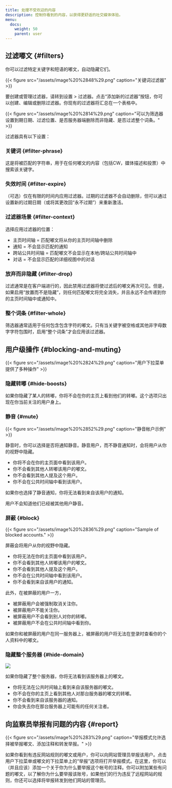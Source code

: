```yaml
---
title: 处理不受欢迎的内容
description: 控制你看到的内容，以获得更舒适的社交媒体体验。
menu:
  docs:
    weight: 50
    parent: user
---
```


## 过滤嘟文 {#filters}

你可以过滤特定关键字和短语的嘟文，自动隐藏它们。

{{< figure src="/assets/image%20%2848%29.png" caption="关键词过滤器" >}}

要创建或管理过滤器，请转到设置 &gt; 过滤器。点击“添加新的过滤器”按钮，你可以创建、编辑或删除过滤器。你现有的过滤器将汇总在一个表格中。

{{< figure src="/assets/image%20%2814%29.png" caption="可以为筛选器设置到期日期、过滤位置、是否服务器端删除而非隐藏、是否过滤整个词条。" >}}

过滤器具有以下设置：

### 关键词 {#filter-phrase}

这是将被匹配的字符串，用于在任何嘟文的内容（包括CW，媒体描述和投票）中搜索该关键字。

### 失效时间 {#filter-expire}

（可选）仅在有限的时间内应用过滤器。过期的过滤器不会自动删除，但可以通过设置新的过期日期（或将其更改回“永不过期”）来重新激活。

### 过滤器场景 {#filter-context}

选择应用过滤器的位置：

* 主页时间轴 = 匹配嘟文将从你的主页时间轴中删除
* 通知 = 不会显示匹配的通知
* 跨站公共时间轴 = 匹配嘟文不会显示在本地/跨站公共时间轴中
* 对话 = 不会显示匹配的详细视图中的对话

### 放弃而非隐藏 {#filter-drop}

过滤通常是在客户端进行的，因此禁用过滤器将使过滤后的嘟文再次可见。但是，如果启用“放置而不是隐藏”，则任何匹配嘟文将完全消失，并且永远不会传递到你的主页时间轴中或通知中。

### 整个词条 {#filter-whole}

筛选器通常适用于任何包含包含字符的嘟文。只有当关键字被空格或其他非字母数字字符包围时，启用“整个词条”才会应用该过滤器。

## 用户级操作 {#blocking-and-muting}

{{< figure src="/assets/image%20%2824%29.png" caption="用户下拉菜单提供了多种操作" >}}

### 隐藏转嘟 {#hide-boosts}

如果你隐藏了某人的转嘟，你将不会在你的主页上看到他们的转嘟。这个选项只出现在你当前关注的用户身上。

### 静音 {#mute}

{{< figure src="/assets/image%20%2852%29.png" caption="静音帐户示例" >}}

静音时，你可以选择是否将通知静音。静音用户，而不静音通知时，会将用户从你的视野中隐藏。

* 你将不会在你的主页面中看到该用户。
* 你不会看到其他人转嘟该用户的嘟文。
* 你不会看到其他人提及这个用户。
* 你不会在公共时间轴中看到该用户。

如果你也选择了静音通知，你将无法看到来自该用户的通知。

用户不会知道他们已经被其他用户静音。

### 屏蔽 {#block}

{{< figure src="/assets/image%20%2836%29.png" caption="Sample of blocked accounts." >}}

屏蔽会将用户从你的视野中隐藏。

* 你将无法在你的主页面中看到该用户。
* 你不会看到其他人转嘟该用户的嘟文。
* 你不会看到其他人提及这个用户。
* 你不会在公共时间轴中看到该用户。
* 你不会看到来自该用户的通知。

此外，在被屏蔽的用户一方，

* 被屏蔽用户会被强制取消关注你。
* 被屏蔽用户不能关注你。
* 被屏蔽用户不会看到别人对你的转嘟。
* 被屏蔽用户不会在公共时间轴中看到你。

如果你和被屏蔽的用户在同一服务器上，被屏蔽的用户将无法在登录时查看你的个人资料中的嘟文。

### 隐藏整个服务器 {#hide-domain}

![](/assets/image%20%2861%29.png)

如果你隐藏了整个服务器，你将无法看到该服务器上的嘟文。

* 你将无法在公共时间轴上看到来自该服务器的嘟文。
* 你不会在你的主页上看到其他人对那台服务器的嘟文的转嘟。
* 你不会看到来自该服务器的通知。
* 你会失去你在那台服务器上可能有的任何关注者。

## 向监察员举报有问题的内容 {#report}

{{< figure src="/assets/image%20%283%29.png" caption="举报模式允许选择被举报嘟文、添加注释和转发举报。" >}}

如果你看到有违反网站规则的嘟文或用户，你可以向网站管理员举报该用户。点击用户下拉菜单或嘟文的下拉菜单上的“举报”选项将打开举报模式。在这里，你可以（并且应该）添加一个关于你为什么要举报这个帐号的注释。你可以附加某些有问题的嘟文，以了解你为什么要举报该账号，如果他们的行为违反了远程网站的规则，你还可以选择将举报转发到他们网站的管理员。


